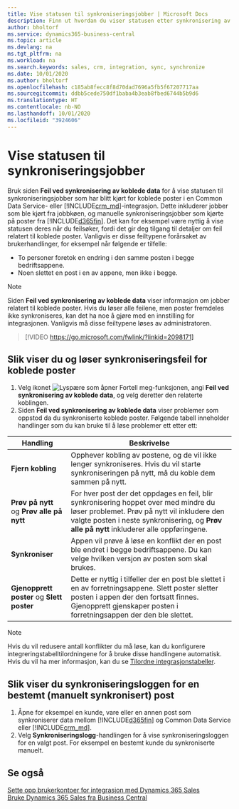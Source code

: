 ```yaml
---
title: Vise statusen til synkroniseringsjobber | Microsoft Docs
description: Finn ut hvordan du viser statusen etter synkronisering av koblede poster.
author: bholtorf
ms.service: dynamics365-business-central
ms.topic: article
ms.devlang: na
ms.tgt_pltfrm: na
ms.workload: na
ms.search.keywords: sales, crm, integration, sync, synchronize
ms.date: 10/01/2020
ms.author: bholtorf
ms.openlocfilehash: c185ab8fecc8f8d70dad7696a5fb5f67207717aa
ms.sourcegitcommit: ddbb5cede750df1baba4b3eab8fbed6744b5b9d6
ms.translationtype: HT
ms.contentlocale: nb-NO
ms.lasthandoff: 10/01/2020
ms.locfileid: "3924606"
---
```

# <a name="view-the-status-of-synchronization-jobs"></a>Vise statusen til synkroniseringsjobber
Bruk siden **Feil ved synkronisering av koblede data** for å vise statusen til synkroniseringsjobber som har blitt kjørt for koblede poster i en Common Data Service- eller [!INCLUDE[crm_md](includes/crm_md.md)]-integrasjon. Dette inkluderer jobber som ble kjørt fra jobbkøen, og manuelle synkroniseringsjobber som kjørte på poster fra [!INCLUDE[d365fin](includes/d365fin_md.md)]. Det kan for eksempel være nyttig å vise statusen deres når du feilsøker, fordi det gir deg tilgang til detaljer om feil relatert til koblede poster. Vanligvis er disse feiltypene forårsaket av brukerhandlinger, for eksempel når følgende er tilfelle:  

* To personer foretok en endring i den samme posten i begge bedriftsappene.
* Noen slettet en post i en av appene, men ikke i begge.

> [!Note]
> Siden **Feil ved synkronisering av koblede data** viser informasjon om jobber relatert til koblede poster. Hvis du løser alle feilene, men poster fremdeles ikke synkroniseres, kan det ha noe å gjøre med en innstilling for integrasjonen. Vanligvis må disse feiltypene løses av administratoren.   

> [!VIDEO https://go.microsoft.com/fwlink/?linkid=2098171]

## <a name="to-view-and-resolve-synchronization-errors-for-coupled-records"></a>Slik viser du og løser synkroniseringsfeil for koblede poster
1. Velg ikonet ![Lyspære som åpner Fortell meg-funksjonen](media/ui-search/search_small.png "Fortell hva du vil gjøre"), angi **Feil ved synkronisering av koblede data**, og velg deretter den relaterte koblingen.
2. Siden **Feil ved synkronisering av koblede data** viser problemer som oppstod da du synkroniserte koblede poster. Følgende tabell inneholder handlinger som du kan bruke til å løse problemer ett etter ett:

|Handling|Beskrivelse|
|----|----|
|**Fjern kobling**|Opphever kobling av postene, og de vil ikke lenger synkroniseres. Hvis du vil starte synkroniseringen på nytt, må du koble dem sammen på nytt. |
|**Prøv på nytt** og **Prøv alle på nytt**|For hver post der det oppdages en feil, blir synkronisering hoppet over med mindre du løser problemet. Prøv på nytt vil inkludere den valgte posten i neste synkronisering, og **Prøv alle på nytt** inkluderer alle oppføringene.|
|**Synkroniser**|Appen vil prøve å løse en konflikt der en post ble endret i begge bedriftsappene. Du kan velge hvilken versjon av posten som skal brukes.|
|**Gjenopprett poster** og **Slett poster**|Dette er nyttig i tilfeller der en post ble slettet i en av forretningsappene. Slett poster sletter posten i appen der den fortsatt finnes. Gjenopprett gjenskaper posten i forretningsappen der den ble slettet.|

> [!NOTE]
> Hvis du vil redusere antall konflikter du må løse, kan du konfigurere integreringstabelltilordningene for å bruke disse handlingene automatisk. Hvis du vil ha mer informasjon, kan du se [Tilordne integrasjonstabeller](admin-how-to-modify-table-mappings-for-synchronization.md#mapping-integration-tables).

## <a name="to-view-the-synchronization-log-for-a-specific-manually-synchronized-record"></a>Slik viser du synkroniseringsloggen for en bestemt (manuelt synkronisert) post
1. Åpne for eksempel en kunde, vare eller en annen post som synkroniserer data mellom [!INCLUDE[d365fin](includes/d365fin_md.md)] og Common Data Service eller [!INCLUDE[crm_md](includes/crm_md.md)].
2. Velg **Synkroniseringslogg**-handlingen for å vise synkroniseringsloggen for en valgt post. For eksempel en bestemt kunde du synkroniserte manuelt.

## <a name="see-also"></a>Se også  
[Sette opp brukerkontoer for integrasjon med Dynamics 365 Sales](admin-setting-up-integration-with-dynamics-sales.md)  
[Bruke Dynamics 365 Sales fra Business Central](marketing-integrate-dynamicscrm.md)
